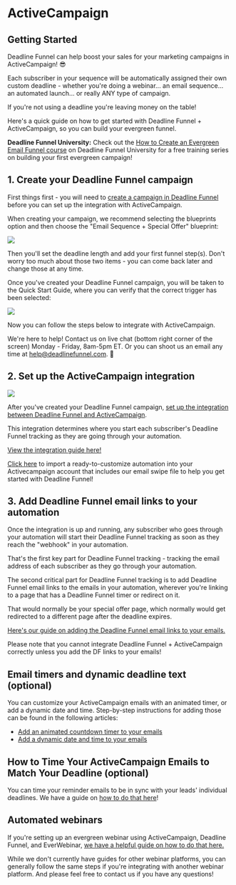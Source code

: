 # ActiveCampaign

## Getting Started

Deadline Funnel can help boost your sales for your marketing campaigns in ActiveCampaign! 😎

Each subscriber in your sequence will be automatically assigned their own custom deadline - whether you're doing a webinar... an email sequence... an automated launch... or really ANY type of campaign.

If you're not using a deadline you're leaving money on the table!

Here's a quick guide on how to get started with Deadline Funnel + ActiveCampaign, so you can build your evergreen funnel.

**Deadline Funnel University:** Check out the [How to Create an Evergreen Email Funnel course](https://university.deadlinefunnel.com/courses/evergreen) on Deadline Funnel University for a free training series on building your first evergreen campaign!

## 1. Create your Deadline Funnel campaign

First things first - you will need to [create a campaign in Deadline Funnel](https://deadlinefunnel.com/promotions/create) before you can set up the integration with ActiveCampaign.

When creating your campaign, we recommend selecting the blueprints option and then choose the "Email Sequence + Special Offer" blueprint:

![](https://d33v4339jhl8k0.cloudfront.net/docs/assets/53974d6ce4b0c76107b109d1/images/5dfd10952c7d3a7e9ae5636c/file-4mxM9o3U2U.png)

Then you'll set the deadline length and add your first funnel step\(s\). Don't worry too much about those two items - you can come back later and change those at any time.

Once you've created your Deadline Funnel campaign, you will be taken to the Quick Start Guide, where you can verify that the correct trigger has been selected:

![](https://d33v4339jhl8k0.cloudfront.net/docs/assets/53974d6ce4b0c76107b109d1/images/5dfd11032c7d3a7e9ae56377/file-Y7B45ZIrXI.png)

Now you can follow the steps below to integrate with ActiveCampaign.

We're here to help! Contact us on live chat \(bottom right corner of the screen\) Monday - Friday, 8am-5pm ET. Or you can shoot us an email any time at help@deadlinefunnel.com. 🙂

## 2. Set up the ActiveCampaign integration

![](https://d33v4339jhl8k0.cloudfront.net/docs/assets/53974d6ce4b0c76107b109d1/images/595a76230428637ff8d4430d/file-%20fYyR57Iyug.gif)

After you've created your Deadline Funnel campaign, [set up the integration between Deadline Funnel and ActiveCampaign](https://documentation.deadlinefunnel.com/article/244-how-to-%20integrate-deadline-funnel-with-activecampaign-api).

This integration determines where you start each subscriber's Deadline Funnel tracking as they are going through your automation.

[View the integration guide here!](https://documentation.deadlinefunnel.com/article/244-how-to-integrate-%20deadline-funnel-with-activecampaign-api)

[Click here](https://www.activecampaign.com/marketplace/recipe/ultimate-%20evergreen-funnel-by-deadline-funnel) to import a ready-to-customize automation into your Activecampaign account that includes our email swipe file to help you get started with Deadline Funnel!

## 3. Add Deadline Funnel email links to your automation

Once the integration is up and running, any subscriber who goes through your automation will start their Deadline Funnel tracking as soon as they reach the "webhook" in your automation.

That's the first key part for Deadline Funnel tracking - tracking the email address of each subscriber as they go through your automation.

The second critical part for Deadline Funnel tracking is to add Deadline Funnel email links to the emails in your automation, wherever you're linking to a page that has a Deadline Funnel timer or redirect on it.

That would normally be your special offer page, which normally would get redirected to a different page after the deadline expires.

[Here's our guide on adding the Deadline Funnel email links to your emails.](https://documentation.deadlinefunnel.com/article/16-expiring-links)

Please note that you cannot integrate Deadline Funnel + ActiveCampaign correctly unless you add the DF links to your emails!

## Email timers and dynamic deadline text \(optional\)

You can customize your ActiveCampaign emails with an animated timer, or add a dynamic date and time. Step-by-step instructions for adding those can be found in the following articles:

* [Add an animated countdown timer to your emails](https://documentation.deadlinefunnel.com/article/246-how-to-add-email-countdown-code-to-activecampaign)
* [Add a dynamic date and time to your emails](https://documentation.deadlinefunnel.com/article/377-how-to-add-a-dynamic-date-and-time-to-activecampaign-email)

## How to Time Your ActiveCampaign Emails to Match Your Deadline \(optional\)

You can time your reminder emails to be in sync with your leads' individual deadlines. We have a guide on [how to do that here](https://documentation.deadlinefunnel.com/article/689-how-to-time-your-%20activecampaign-emails-to-match-your-deadline)!

## Automated webinars

If you're setting up an evergreen webinar using ActiveCampaign, Deadline Funnel, and EverWebinar, [we have a helpful guide on how to do that here.](https://documentation.deadlinefunnel.com/article/494-how-to-integrate-%20everwebinar-with-deadline-funnel-activecampaign-new)

While we don't currently have guides for other webinar platforms, you can generally follow the same steps if you're integrating with another webinar platform. And please feel free to contact us if you have any questions!

